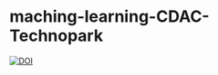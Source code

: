 # maching-learning-CDAC-Technopark

<a href="https://zenodo.org/badge/latestdoi/193062403"><img src="https://zenodo.org/badge/193062403.svg" alt="DOI"></a>
